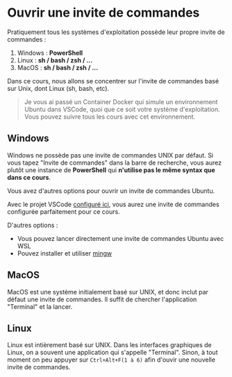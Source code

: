 # Ouvrir une invite de commandes

Pratiquement tous les systèmes d'exploitation possède leur propre invite de commandes :

1. Windows : **PowerShell**
2. Linux : **sh / bash / zsh / ...**
3. MacOS : **sh / bash / zsh / ...**

Dans ce cours, nous allons se concentrer sur l'invite de commandes basé sur Unix, dont Linux (sh, bash, etc).

> Je vous ai passé un Container Docker qui simule un environnement Ubuntu dans VSCode, quoi que ce soit votre système d'exploitation. Vous pouvez suivre tous les cours avec cet environnement.

## Windows

Windows ne possède pas une invite de commandes UNIX par défaut. Si vous tapez "Invite de commandes" dans la barre de recherche, vous aurez plutôt une instance de **PowerShell** qui **n'utilise pas le même syntax que dans ce cours**.

Vous avez d'autres options pour ouvrir un invite de commandes Ubuntu.

Avec le projet VSCode [configuré ici](../../introduction/010-introduction/installation-party.md), vous aurez une invite de commandes configurée parfaitement pour ce cours.

D'autres options :

* Vous pouvez lancer directement une invite de commandes Ubuntu avec WSL
* Pouvez installer et utiliser [mingw](https://www.mingw-w64.org)

## **MacOS**

MacOS est une système initialement basé sur UNIX, et donc inclut par défaut une invite de commandes. Il suffit de chercher l'application "Terminal" et la lancer.

## **Linux**

Linux est intièrement basé sur UNIX. Dans les interfaces graphiques de Linux, on a souvent une application qui s'appelle "Terminal". Sinon, à tout moment on peu appuyer sur `Ctrl+Alt+F(1 à 6)` afin d'ouvir une nouvelle invite de commandes.
